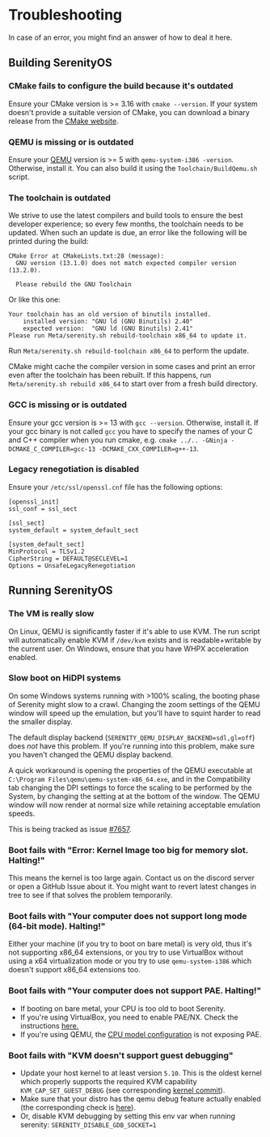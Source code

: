 # Troubleshooting

In case of an error, you might find an answer of how to deal it here.

## Building SerenityOS

### CMake fails to configure the build because it's outdated

Ensure your CMake version is >= 3.16 with `cmake --version`. If your system doesn't provide a suitable
version of CMake, you can download a binary release from the [CMake website](https://cmake.org/download).

### QEMU is missing or is outdated

Ensure your [QEMU](https://www.qemu.org/) version is >= 5 with `qemu-system-i386 -version`. Otherwise,
install it. You can also build it using the `Toolchain/BuildQemu.sh` script.

### The toolchain is outdated

We strive to use the latest compilers and build tools to ensure the best developer experience; so every
few months, the toolchain needs to be updated. When such an update is due, an error like the following
will be printed during the build:

```
CMake Error at CMakeLists.txt:28 (message):
  GNU version (13.1.0) does not match expected compiler version (13.2.0).

  Please rebuild the GNU Toolchain
```

Or like this one:

```
Your toolchain has an old version of binutils installed.
    installed version: "GNU ld (GNU Binutils) 2.40"
    expected version:  "GNU ld (GNU Binutils) 2.41"
Please run Meta/serenity.sh rebuild-toolchain x86_64 to update it.
```

Run `Meta/serenity.sh rebuild-toolchain x86_64` to perform the update.

CMake might cache the compiler version in some cases and print an error even after the toolchain has been rebuilt.
If this happens, run `Meta/serenity.sh rebuild x86_64` to start over from a fresh build directory.

### GCC is missing or is outdated

Ensure your gcc version is >= 13 with `gcc --version`. Otherwise, install it. If your gcc binary is not
called `gcc` you have to specify the names of your C and C++ compiler when you run cmake, e.g.
`cmake ../.. -GNinja -DCMAKE_C_COMPILER=gcc-13 -DCMAKE_CXX_COMPILER=g++-13`.

### Legacy renegotiation is disabled

Ensure your `/etc/ssl/openssl.cnf` file has the following options:

```console
[openssl_init]
ssl_conf = ssl_sect

[ssl_sect]
system_default = system_default_sect

[system_default_sect]
MinProtocol = TLSv1.2
CipherString = DEFAULT@SECLEVEL=1
Options = UnsafeLegacyRenegotiation
```

## Running SerenityOS

### The VM is really slow

On Linux, QEMU is significantly faster if it's able to use KVM. The run script will automatically enable KVM
if `/dev/kvm` exists and is readable+writable by the current user. On Windows, ensure that you have
WHPX acceleration enabled.

### Slow boot on HiDPI systems

On some Windows systems running with >100% scaling, the booting phase of Serenity might slow to a crawl. Changing the
zoom settings of the QEMU window will speed up the emulation, but you'll have to squint harder to read the smaller display.

The default display backend (`SERENITY_QEMU_DISPLAY_BACKEND=sdl,gl=off`) does _not_ have this problem. If you're
running into this problem, make sure you haven't changed the QEMU display backend.

A quick workaround is opening the properties of the QEMU executable at `C:\Program Files\qemu\qemu-system-x86_64.exe`, and
in the Compatibility tab changing the DPI settings to force the scaling to be performed by the System, by changing the
setting at at the bottom of the window. The QEMU window will now render at normal size while retaining acceptable emulation speeds.

This is being tracked as issue [#7657](https://github.com/Clark-E/inclusive-serenity/issues/7657).

### Boot fails with "Error: Kernel Image too big for memory slot. Halting!"

This means the kernel is too large again. Contact us on the discord server or open a GitHub Issue about it.
You might want to revert latest changes in tree to see if that solves the problem temporarily.

### Boot fails with "Your computer does not support long mode (64-bit mode). Halting!"

Either your machine (if you try to boot on bare metal) is very old, thus it's not supporting x86_64
extensions, or you try to use VirtualBox without using a x64 virtualization mode or you try to use
`qemu-system-i386` which doesn't support x86_64 extensions too.

### Boot fails with "Your computer does not support PAE. Halting!"

- If booting on bare metal, your CPU is too old to boot Serenity.
- If you're using VirtualBox, you need to enable PAE/NX. Check the instructions [here.](VirtualBox.md)
- If you're using QEMU, the [CPU model configuration](https://qemu-project.gitlab.io/qemu/system/qemu-cpu-models.html) is not exposing PAE.

### Boot fails with "KVM doesn't support guest debugging"
- Update your host kernel to at least version `5.10`. This is the oldest kernel which properly supports the required KVM capability `KVM_CAP_SET_GUEST_DEBUG` (see corresponding [kernel commit](https://github.com/torvalds/linux/commit/b9b2782cd5)).
- Make sure that your distro has the qemu debug feature actually enabled (the corresponding check is [here](https://gitlab.com/qemu-project/qemu/-/blob/222059a0fccf4af3be776fe35a5ea2d6a68f9a0b/accel/kvm/kvm-all.c#L2540)).
- Or, disable KVM debugging by setting this env var when running serenity: `SERENITY_DISABLE_GDB_SOCKET=1`
